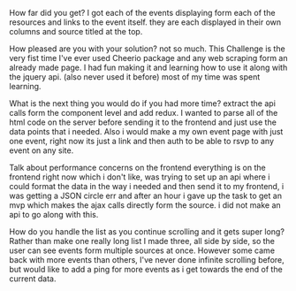 How far did you get?
I got each of the events displaying form each of the resources and links to the event itself. they are each displayed in their own columns and source titled at the top.

How pleased are you with your solution?
not so much. This Challenge is the very fist time I've ever used Cheerio package and any web scraping form an already made page.
I had fun making it and learning how to use it along with the jquery api. (also never used it before) most of my time was spent learning.

What is the next thing you would do if you had more time?
extract the api calls form the component level and add redux. I wanted to parse all of the html code on the server before sending it to the frontend and just use the data points that i needed. Also i  would make a my own event page with just one event, right now its just a link and then auth to be able to rsvp to any event on any site.


Talk about performance concerns on the frontend
everything is on the frontend right now which i don't like, was trying to set up an api where i could format the data in the way i needed and then send it to my frontend, i was getting a JSON circle err and after an hour i gave up the task to get an mvp which makes the ajax calls directly form the source. i did not make an api to go along with this.

How do you handle the list as you continue scrolling and it gets super long?
Rather than make one really long list I made three, all side by side, so the user can see events form multiple sources at once. However some came back with more events than others, I've never done infinite scrolling before, but would like to add a ping for more events as i get towards the end of the current data.
